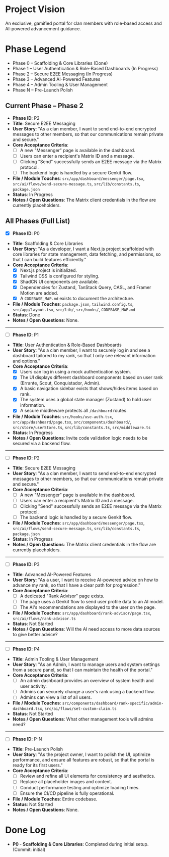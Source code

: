 # Project Vision
An exclusive, gamified portal for clan members with role-based access and AI-powered advancement guidance.

# Phase Legend
- Phase 0 – Scaffolding & Core Libraries (Done)
- Phase 1 – User Authentication & Role-Based Dashboards (In Progress)
- Phase 2 – Secure E2EE Messaging (In Progress)
- Phase 3 – Advanced AI-Powered Features
- Phase 4 – Admin Tooling & User Management
- Phase N – Pre-Launch Polish

## Current Phase – Phase 2
- **Phase ID**: P2
- **Title**: Secure E2EE Messaging
- **User Story**: "As a clan member, I want to send end-to-end encrypted messages to other members, so that our communications remain private and secure."
- **Core Acceptance Criteria**:
  - [ ] A new "Messenger" page is available in the dashboard.
  - [ ] Users can enter a recipient's Matrix ID and a message.
  - [ ] Clicking "Send" successfully sends an E2EE message via the Matrix protocol.
  - [ ] The backend logic is handled by a secure Genkit flow.
- **File / Module Touches**: `src/app/dashboard/messenger/page.tsx`, `src/ai/flows/send-secure-message.ts`, `src/lib/constants.ts`, `package.json`
- **Status**: In Progress
- **Notes / Open Questions**: The Matrix client credentials in the flow are currently placeholders.

## All Phases (Full List)

- [x] **Phase ID**: P0
- **Title**: Scaffolding & Core Libraries
- **User Story**: "As a developer, I want a Next.js project scaffolded with core libraries for state management, data fetching, and permissions, so that I can build features efficiently."
- **Core Acceptance Criteria**:
  - [x] Next.js project is initialized.
  - [x] Tailwind CSS is configured for styling.
  - [x] ShadCN UI components are available.
  - [x] Dependencies for Zustand, TanStack Query, CASL, and Framer Motion are added.
  - [x] A `CODEBASE_MAP.md` exists to document the architecture.
- **File / Module Touches**: `package.json`, `tailwind.config.ts`, `src/app/layout.tsx`, `src/lib/`, `src/hooks/`, `CODEBASE_MAP.md`
- **Status**: Done
- **Notes / Open Questions**: None.

---

- [ ] **Phase ID**: P1
- **Title**: User Authentication & Role-Based Dashboards
- **User Story**: "As a clan member, I want to securely log in and see a dashboard tailored to my rank, so that I only see relevant information and options."
- **Core Acceptance Criteria**:
  - [x] Users can log in using a mock authentication system.
  - [x] The UI displays different dashboard components based on user rank (Errante, Scout, Conquistador, Admin).
  - [x] A basic navigation sidebar exists that shows/hides items based on rank.
  - [x] The system uses a global state manager (Zustand) to hold user information.
  - [x] A secure middleware protects all `/dashboard` routes.
- **File / Module Touches**: `src/hooks/use-auth.tsx`, `src/app/dashboard/page.tsx`, `src/components/dashboard/`, `src/store/userStore.ts`, `src/lib/constants.ts`, `src/middleware.ts`
- **Status**: In Progress
- **Notes / Open Questions**: Invite code validation logic needs to be secured via a backend flow.

---

- [ ] **Phase ID**: P2
- **Title**: Secure E2EE Messaging
- **User Story**: "As a clan member, I want to send end-to-end encrypted messages to other members, so that our communications remain private and secure."
- **Core Acceptance Criteria**:
  - [ ] A new "Messenger" page is available in the dashboard.
  - [ ] Users can enter a recipient's Matrix ID and a message.
  - [ ] Clicking "Send" successfully sends an E2EE message via the Matrix protocol.
  - [ ] The backend logic is handled by a secure Genkit flow.
- **File / Module Touches**: `src/app/dashboard/messenger/page.tsx`, `src/ai/flows/send-secure-message.ts`, `src/lib/constants.ts`, `package.json`
- **Status**: In Progress
- **Notes / Open Questions**: The Matrix client credentials in the flow are currently placeholders.

---

- [ ] **Phase ID**: P3
- **Title**: Advanced AI-Powered Features
- **User Story**: "As a user, I want to receive AI-powered advice on how to advance my rank, so that I have a clear path for progression."
- **Core Acceptance Criteria**:
  - [ ] A dedicated "Rank Advisor" page exists.
  - [ ] The page uses a Genkit flow to send user profile data to an AI model.
  - [ ] The AI's recommendations are displayed to the user on the page.
- **File / Module Touches**: `src/app/dashboard/rank-advisor/page.tsx`, `src/ai/flows/rank-advisor.ts`
- **Status**: Not Started
- **Notes / Open Questions**: Will the AI need access to more data sources to give better advice?

---

- [ ] **Phase ID**: P4
- **Title**: Admin Tooling & User Management
- **User Story**: "As an Admin, I want to manage users and system settings from a secure panel, so that I can maintain the health of the portal."
- **Core Acceptance Criteria**:
  - [ ] An admin dashboard provides an overview of system health and user activity.
  - [ ] Admins can securely change a user's rank using a backend flow.
  - [ ] Admins can view a list of all users.
- **File / Module Touches**: `src/components/dashboard/rank-specific/admin-dashboard.tsx`, `src/ai/flows/set-custom-claim.ts`
- **Status**: Not Started
- **Notes / Open Questions**: What other management tools will admins need?

---

- [ ] **Phase ID**: P-N
- **Title**: Pre-Launch Polish
- **User Story**: "As the project owner, I want to polish the UI, optimize performance, and ensure all features are robust, so that the portal is ready for its first users."
- **Core Acceptance Criteria**:
  - [ ] Review and refine all UI elements for consistency and aesthetics.
  - [ ] Replace all placeholder images and content.
  - [ ] Conduct performance testing and optimize loading times.
  - [ ] Ensure the CI/CD pipeline is fully operational.
- **File / Module Touches**: Entire codebase.
- **Status**: Not Started
- **Notes / Open Questions**: None.

# Done Log
- **P0 - Scaffolding & Core Libraries**: Completed during initial setup. (Commit: initial)
